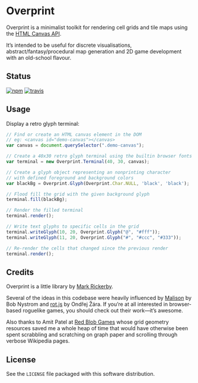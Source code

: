 # Overprint

Overprint is a minimalist toolkit for rendering cell grids and tile maps using the [HTML Canvas API](https://developer.mozilla.org/en-US/docs/Web/API/Canvas_API).

It’s intended to be useful for discrete visualisations, abstract/fantasy/procedural map generation and 2D game development with an old-school flavour.

## Status

[![npm](https://img.shields.io/npm/v/overprint.svg)](https://npmjs.org/package/overprint)
[![travis](https://img.shields.io/travis/maetl/overprint.svg)](https://travis-ci.org/maetl/overprint)

## Usage

Display a retro glyph terminal:

```js
// Find or create an HTML canvas element in the DOM
// eg: <canvas id="demo-canvas"></canvas>
var canvas = document.querySelector(".demo-canvas");

// Create a 40x30 retro glyph terminal using the builtin browser fonts
var terminal = new Overprint.Terminal(40, 30, canvas);

// Create a glyph object representing an nonprinting character
// with defined foreground and background colors
var blackBg = Overprint.Glyph(Overprint.Char.NULL, 'black', 'black');

// Flood fill the grid with the given background glyph
terminal.fill(blackBg);

// Render the filled terminal
terminal.render();

// Write text glyphs to specific cells in the grid
terminal.writeGlyph(10, 20, Overprint.Glyph("@", "#fff"));
terminal.writeGlyph(11, 20, Overprint.Glyph("#", "#ccc", "#333"));

// Re-render the cells that changed since the previous render
terminal.render();
```

## Credits

Overprint is a little library by [Mark Rickerby](http://maetl.net).

Several of the ideas in this codebase were heavily influenced by [Malison](https://github.com/munificent/malison) by Bob Nystrom and [rot.js](https://github.com/ondras/rot.js) by Ondřej Žára. If you’re at all interested in browser-based roguelike games, you should check out their work—it’s awesome.

Also thanks to Amit Patel at [Red Blob Games](http://www.redblobgames.com/) whose grid geometry resources saved me a whole heap of time that would have otherwise been spent scrabbling and scratching on graph paper and scrolling through verbose Wikipedia pages.

## License

See the `LICENSE` file packaged with this software distribution.
